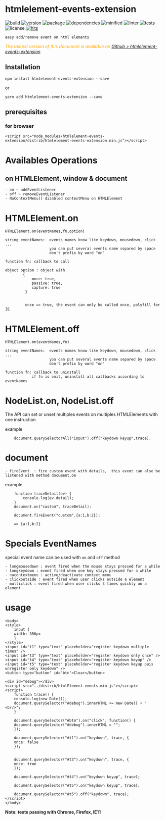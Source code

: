 # htmlelement-events-extension

<div style="display:inline">

[![build](https://travis-ci.org/Sylvain59650/htmlelement-events-extension.png?branch=master)](https://travis-ci.org/Sylvain59650/htmlelement-events-extension)
[![version](https://img.shields.io/npm/v/htmlelement-events-extension.svg)](https://www.npmjs.com/package/htmlelement-events-extension)
[![package](https://img.shields.io/github/package-json/v/Sylvain59650/htmlelement-events-extension.svg)](https://github.com/Sylvain59650/htmlelement-events-extension)
![dependencies](https://img.shields.io/david/Sylvain59650/htmlelement-events-extension.svg)
![minified](https://img.shields.io/bundlephobia/min/htmlelement-events-extension.svg)
![linter](https://img.shields.io/badge/eslint-ok-blue.svg)
[![tests](https://img.shields.io/badge/tests-passing-brightgreen.svg)](https://sylvain59650.github.io/htmlelement-events-extension/)
![license](https://img.shields.io/npm/l/htmlelement-events-extension.svg)
[![hits](http://hits.dwyl.com/Sylvain59650/htmlelement-events-extension.svg)](http://hits.dwyl.com/Sylvain59650/htmlelement-events-extension)
</div>

    easy add/remove event on html elements

 <div class="Note" style="color:orange;font-style:italic">
 
  The lastest version of this document is available on [Github > htmlelement-events-extension](https://github.com/Sylvain59650/htmlelement-events-extension/tree/master/README.md)
</div>


## Installation

    npm install htmlelement-events-extension --save

or

    yarn add htmlelement-events-extension --save


## prerequisites

### for browser

 
    <script src="node_modules/htmlelement-events-extension/distrib/htmlelement-events-extension.min.js"></script>



# Availables Operations

## on HTMLElement, window & document
    - on ~ addEventListener
    - off ~ removeEventListener
    - NoContextMenu() disabled contextMenu on HTMLElement

# HTMLElement.on

    HTMLElement.on(eventNames,fn,option)

    string eventNames:  events names know like keydown, mousedown, click ...
                        you can put several events name separed by space
                        don't prefix by word "on"

    function fn: callback to call

    object option : object with
            {
                once: true,
                passive: true,
                capture: true
             }


             once => true, the event can only be called once, polyfill for IE 

# HTMLElement.off

    HTMLElement.on(eventNames,fn)

    string eventNames:  events names know like keydown, mousedown, click ...
                        you can put several events name separed by space
                        don't prefix by word "on"

    function fn: callback to uninstall
                if fn is omit, uninstall all callbacks according to eventNames

# NodeList.on, NodeList.off
   The API can set or unset multiples events on multiples HTMLElements with one instruction

example

        document.querySelectorAll("input").off("keydown keyup",trace);


# document
    - fireEvent  : fire custom event with details,  this event can also be listened with method document.on

example

        function traceDetail(ev) {
            console.log(ev.detail);
        }
        document.on("custom", traceDetail);

        document.fireEvent("custom",{a:1,b:2});

        => {a:1,b:2}

# Specials EventNames
  special event name can be used with <code>on</code> and <code>off</code> method

    - longmousedown : event fired when the mouse stays pressed for a while
    - longkeydown : event fired when one key stays pressed for a while
    - nocontextmenu : active/deactivate context menu
    - clickoutside : event fired when user clicks outside a element
    - multiclick : event fired when user clicks 3 times quickly on a element

# usage

    <body>
    <style>
        input {
        width: 350px
        }
    </style>
    <input id="t1" type="text" placeholder="register keydown multiple times" />
    <input id="t3" type="text" placeholder="register keydown only once" />
    <input id="t4" type="text" placeholder="register keydown keyup" />
    <input id="t5" type="text" placeholder="register keydown keyup puis unregister only keydown" />
    <button type="button" id="btn">Clear</button>

    <div id="debug"></div>
    <script src="../distrib/htmlElement-events.min.js"></script>
    <script>
        function trace() {
        console.log(new Date());
        document.querySelector("#debug").innerHTML += new Date() + "<br/>";
        }

        document.querySelector("#btn").on("click", function() {
        document.querySelector("#debug").innerHTML = "";
        });

        document.querySelector("#t1").on("keydown", trace, {
        once: false
        });


        document.querySelector("#t3").on("keydown", trace, {
        once: true
        });

        document.querySelector("#t4").on("keydown keyup", trace);

        document.querySelector("#t5").on("keydown keyup", trace);

        document.querySelector("#t5").off("keydown", trace);
    </script>
    </body>

**Note: tests passing with Chrome, Firefox, IE11**